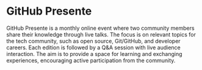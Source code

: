 # GitHub Presente
GitHub Presente is a monthly online event where two community members share their knowledge through live talks. The focus is on relevant topics for the tech community, such as open source, Git/GitHub, and developer careers. Each edition is followed by a Q&A session with live audience interaction. The aim is to provide a space for learning and exchanging experiences, encouraging active participation from the community.
